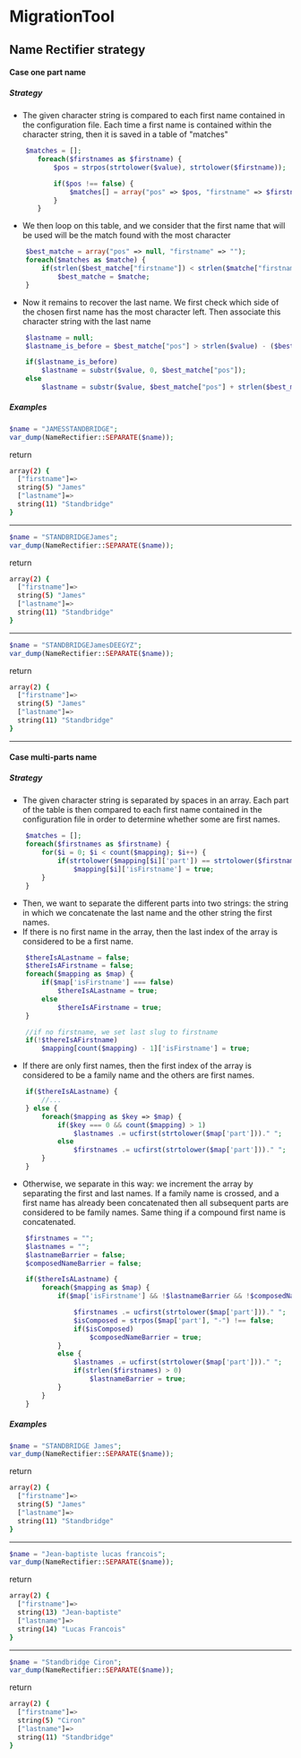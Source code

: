
# MigrationTool

## Name Rectifier strategy

#### Case one part name

##### Strategy

-   The given character string is compared to each first name contained in the configuration file. Each time a first name is contained within the character string, then it is saved in a table of "matches"
 ```php
	 $matches = [];
		foreach($firstnames as $firstname) {
			$pos = strpos(strtolower($value), strtolower($firstname));

			if($pos !== false) {
				$matches[] = array("pos" => $pos, "firstname" => $firstname);
			}
		}
```
- We then loop on this table, and we consider that the first name that will be used will be the match found with the most character
```php
	$best_matche = array("pos" => null, "firstname" => "");
	foreach($matches as $matche) {
		if(strlen($best_matche["firstname"]) < strlen($matche["firstname"])) 
			$best_matche = $matche;
	}
```
- Now it remains to recover the last name. We first check which side of the chosen first name has the most character left. Then associate this character string with the last name
```php
	$lastname = null;
	$lastname_is_before = $best_matche["pos"] > strlen($value) - ($best_matche["pos"] + strlen($best_matche["firstname"]));

	if($lastname_is_before)
		$lastname = substr($value, 0, $best_matche["pos"]);
	else 
		$lastname = substr($value, $best_matche["pos"] + strlen($best_matche["firstname"]), strlen($value) - 1);
```

##### Examples

```php
$name = "JAMESSTANDBRIDGE";
var_dump(NameRectifier::SEPARATE($name));
```
return
```bash
array(2) {
  ["firstname"]=>
  string(5) "James"
  ["lastname"]=>
  string(11) "Standbridge"
}
```
---
```php
$name = "STANDBRIDGEJames";
var_dump(NameRectifier::SEPARATE($name));
```
return
```bash
array(2) {
  ["firstname"]=>
  string(5) "James"
  ["lastname"]=>
  string(11) "Standbridge"
}
```
---
```php
$name = "STANDBRIDGEJamesDEEGYZ";
var_dump(NameRectifier::SEPARATE($name));
```
return
```bash
array(2) {
  ["firstname"]=>
  string(5) "James"
  ["lastname"]=>
  string(11) "Standbridge"
}
```
---

#### Case multi-parts name

##### Strategy

-   The given character string is separated by spaces in an array. Each part of the table is then compared to each first name contained in the configuration file in order to determine whether some are first names.
```php
	$matches = [];
	foreach($firstnames as $firstname) {
		for($i = 0; $i < count($mapping); $i++) {
			if(strtolower($mapping[$i]['part']) == strtolower($firstname))	
				$mapping[$i]['isFirstname'] = true;
		}
	}
```
-   Then, we want to separate the different parts into two strings: the string in which we concatenate the last name and the other string the first names.
-  If there is no first name in the array, then the last index of the array is considered to be a first name.
```php
	$thereIsALastname = false;
	$thereIsAFirstname = false;
	foreach($mapping as $map) {
		if($map['isFirstname'] === false) 
			$thereIsALastname = true;
		else
			$thereIsAFirstname = true;
	}

	//if no firstname, we set last slug to firstname
	if(!$thereIsAFirstname)
		$mapping[count($mapping) - 1]['isFirstname'] = true;
```
- If there are only first names, then the first index of the array is considered to be a family name and the others are first names.
```php
	if($thereIsALastname) {
		//...
	} else {
		foreach($mapping as $key => $map) {
			if($key === 0 && count($mapping) > 1) 
				$lastnames .= ucfirst(strtolower($map['part']))." ";
			else
				$firstnames .= ucfirst(strtolower($map['part']))." ";
		}
	}
```
- Otherwise, we separate in this way: we increment the array by separating the first and last names.
If a family name is crossed, and a first name has already been concatenated then all subsequent parts are considered to be family names. Same thing if a compound first name is concatenated.
```php
	$firstnames = "";
	$lastnames = "";
	$lastnameBarrier = false;
	$composedNameBarrier = false;

	if($thereIsALastname) {
		foreach($mapping as $map) {
			if($map['isFirstname'] && !$lastnameBarrier && !$composedNameBarrier) {

				$firstnames .= ucfirst(strtolower($map['part']))." ";
				$isComposed = strpos($map['part'], "-") !== false;
				if($isComposed)
					$composedNameBarrier = true;
			}
			else {
				$lastnames .= ucfirst(strtolower($map['part']))." ";
				if(strlen($firstnames) > 0)
					$lastnameBarrier = true;
			}
		}
	}
```

##### Examples

```php
$name = "STANDBRIDGE James";
var_dump(NameRectifier::SEPARATE($name));
```
return
```bash
array(2) {
  ["firstname"]=>
  string(5) "James"
  ["lastname"]=>
  string(11) "Standbridge"
}
```
---
```php
$name = "Jean-baptiste lucas francois";
var_dump(NameRectifier::SEPARATE($name));
```
return
```bash
array(2) {
  ["firstname"]=>
  string(13) "Jean-baptiste"
  ["lastname"]=>
  string(14) "Lucas Francois"
}
```
---
```php
$name = "Standbridge Ciron";
var_dump(NameRectifier::SEPARATE($name));
```
return
```bash
array(2) {
  ["firstname"]=>
  string(5) "Ciron"
  ["lastname"]=>
  string(11) "Standbridge"
}
```